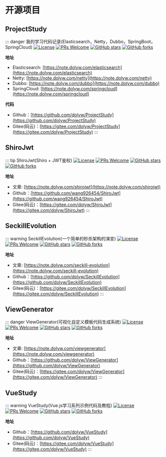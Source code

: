 # 开源项目

## ProjectStudy

::: danger 我的学习代码记录(Elasticsearch，Netty，Dubbo，SpringBoot，SpringCloud)
[![License](https://img.shields.io/badge/license-MIT-blue.svg)](LICENSE)
[![PRs Welcome](https://img.shields.io/badge/PRs-welcome-brightgreen.svg)](https://github.com/dolyw/ProjectStudy/pulls)
[![GitHub stars](https://img.shields.io/github/stars/dolyw/ProjectStudy.svg?style=social&label=Stars)](https://github.com/dolyw/ProjectStudy)
[![GitHub forks](https://img.shields.io/github/forks/dolyw/ProjectStudy.svg?style=social&label=Fork)](https://github.com/dolyw/ProjectStudy)

**地址**

* Elasticsearch: [https://note.dolyw.com/elasticsearch](https://note.dolyw.com/elasticsearch)
* Netty: [https://note.dolyw.com/netty](https://note.dolyw.com/netty)
* Dubbo: [https://note.dolyw.com/dubbo](https://note.dolyw.com/dubbo)
* SpringCloud: [https://note.dolyw.com/springcloud](https://note.dolyw.com/springcloud)

**代码**

* Github：[https://github.com/dolyw/ProjectStudy](https://github.com/dolyw/ProjectStudy)
* Gitee(码云)：[https://gitee.com/dolyw/ProjectStudy](https://gitee.com/dolyw/ProjectStudy)
:::

## ShiroJwt

::: tip ShiroJwt(Shiro + JWT鉴权)
[![License](https://img.shields.io/badge/license-MIT-blue.svg)](LICENSE)
[![PRs Welcome](https://img.shields.io/badge/PRs-welcome-brightgreen.svg)](https://github.com/wang926454/ShiroJwt/pulls)
[![GitHub stars](https://img.shields.io/github/stars/wang926454/ShiroJwt.svg?style=social&label=Stars)](https://github.com/wang926454/ShiroJwt)
[![GitHub forks](https://img.shields.io/github/forks/wang926454/ShiroJwt.svg?style=social&label=Fork)](https://github.com/wang926454/ShiroJwt)

**地址**

* 文章: [https://note.dolyw.com/shirojwt](https://note.dolyw.com/shirojwt)
* Github：[https://github.com/wang926454/ShiroJwt](https://github.com/wang926454/ShiroJwt)
* Gitee(码云)：[https://gitee.com/dolyw/ShiroJwt](https://gitee.com/dolyw/ShiroJwt)
:::

## SeckillEvolution

::: warning SeckillEvolution(一个简单的秒杀架构的演变)
[![License](https://img.shields.io/badge/license-MIT-blue.svg)](LICENSE)
[![PRs Welcome](https://img.shields.io/badge/PRs-welcome-brightgreen.svg)](https://github.com/dolyw/SeckillEvolution/pulls)
[![GitHub stars](https://img.shields.io/github/stars/dolyw/SeckillEvolution.svg?style=social&label=Stars)](https://github.com/dolyw/SeckillEvolution)
[![GitHub forks](https://img.shields.io/github/forks/dolyw/SeckillEvolution.svg?style=social&label=Fork)](https://github.com/dolyw/SeckillEvolution)

**地址**

* 文章: [https://note.dolyw.com/seckill-evolution](https://note.dolyw.com/seckill-evolution)
* Github：[https://github.com/dolyw/SeckillEvolution](https://github.com/dolyw/SeckillEvolution)
* Gitee(码云)：[https://gitee.com/dolyw/SeckillEvolution](https://gitee.com/dolyw/SeckillEvolution)
:::

## ViewGenerator

::: danger ViewGenerator(可视化自定义模板代码生成系统)
[![License](https://img.shields.io/badge/license-MIT-blue.svg)](LICENSE)
[![PRs Welcome](https://img.shields.io/badge/PRs-welcome-brightgreen.svg)](https://github.com/dolyw/ViewGenerator/pulls)
[![GitHub stars](https://img.shields.io/github/stars/dolyw/ViewGenerator.svg?style=social&label=Stars)](https://github.com/dolyw/ViewGenerator)
[![GitHub forks](https://img.shields.io/github/forks/dolyw/ViewGenerator.svg?style=social&label=Fork)](https://github.com/dolyw/ViewGenerator)

**地址**

* 文章: [https://note.dolyw.com/viewgenerator](https://note.dolyw.com/viewgenerator)
* Github：[https://github.com/dolyw/ViewGenerator](https://github.com/dolyw/ViewGenerator)
* Gitee(码云)：[https://gitee.com/dolyw/ViewGenerator](https://gitee.com/dolyw/ViewGenerator)
:::

## VueStudy

::: warning VueStudy(Vue.js学习系列示例代码及教程)
[![License](https://img.shields.io/badge/license-MIT-blue.svg)](LICENSE)
[![PRs Welcome](https://img.shields.io/badge/PRs-welcome-brightgreen.svg)](https://github.com/wang926454/VueStudy/pulls)
[![GitHub stars](https://img.shields.io/github/stars/wang926454/VueStudy.svg?style=social&label=Stars)](https://github.com/wang926454/VueStudy)
[![GitHub forks](https://img.shields.io/github/forks/wang926454/VueStudy.svg?style=social&label=Fork)](https://github.com/wang926454/VueStudy)

**地址**

* Github：[https://github.com/dolyw/VueStudy](https://github.com/dolyw/VueStudy)
* Gitee(码云)：[https://gitee.com/dolyw/VueStudy](https://gitee.com/dolyw/VueStudy)
:::